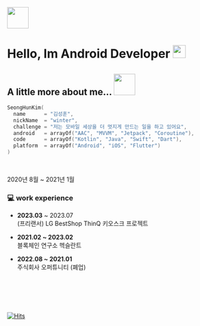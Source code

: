 
<img src="https://emojis.slackmojis.com/emojis/images/1531849430/4246/blob-sunglasses.gif?1531849430" width="50"/>

<h1>
  Hello, Im Android Developer 
  <img src="https://emojis.slackmojis.com/emojis/images/1531849430/4246/blob-sunglasses.gif?1531849430" width="30"/>
</h1>

## A little more about me... <img src="https://media.giphy.com/media/VgCDAzcKvsR6OM0uWg/giphy.gif" width="50">

```kotlin
SeongHunKim(
  name      = "김성훈",
  nickName  = "winter",
  challenge = "저는 모바일 세상을 더 멋지게 만드는 일을 하고 있어요",
  android   = arrayOf("AAC", "MVVM", "Jetpack", "Coroutine"),
  code      = arrayOf("Kotlin", "Java", "Swift", "Dart"),
  platform  = arrayOf("Android", "iOS", "Flutter")
)
```
<br/>

2020년 8월 ~ 2021년 1월

### 💻 work experience
- <b>2023.03</b> ~ 2023.07<br/>
(프리랜서) LG BestShop ThinQ 키오스크 프로젝트

- <b>2021.02 ~ 2023.02</b> <br/>
블록체인 연구소 헥슬란트

- <b>2022.08 ~ 2021.01</b> <br/>
주식회사 오퍼튜니티 (폐업)



<br/>
<br/>

<!-- <a href="https://github.com/winter-love-dev"><img style="height:170px" src="https://github-readme-stats.vercel.app/api?username=winter-love-dev&show_icons=true&include_all_commits=true&theme=monokai&hide_border=true" alt="Winter's github stats" /></a>
[![Solved.ac Profile](http://mazassumnida.wtf/api/v2/generate_badge?boj=keems)](https://solved.ac/keems/)  -->

<br/>
<!-- 
[![Top Langs](https://github-readme-stats.vercel.app/api/top-langs/?username=winter-love-dev&layout=compact&theme=dark)](https://github.com/anuraghazra/github-readme-stats)
 -->
<br/>

[![Hits](https://hits.seeyoufarm.com/api/count/incr/badge.svg?url=https%3A%2F%2Fgithub.com%2Fwinter-love-dev%2Fhit-counter&count_bg=%23000000&title_bg=%2379C83D&icon=android.svg&icon_color=%23FFFFFF&title=hits&edge_flat=false)](https://hits.seeyoufarm.com)



